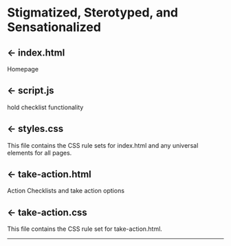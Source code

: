 # Stigmatized, Sterotyped, and Sensationalized

## ← index.html
Homepage

## ← script.js
hold checklist functionality

## ← styles.css
This file contains the CSS rule sets for index.html and any universal elements for all pages. 

## ← take-action.html
Action Checklists and take action options

## ← take-action.css
This file contains the CSS rule set for take-action.html.

---